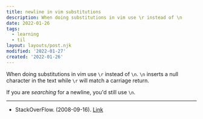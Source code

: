 ```yaml
---
title: newline in vim substitutions
description: When doing substitutions in vim use \r instead of \n
date: 2022-01-26
tags:
  - learning
  - til
layout: layouts/post.njk
modified: '2022-01-27'
created: '2022-01-26'
---
```


When doing substitutions in vim use `\r` instead of `\n`. `\n` inserts a null character in the text while `\r` will match a carriage return.

If you are _searching_ for a newline, you'd still use `\n`.

---

- StackOverFlow. (2008-09-16). [Link](https://stackoverflow.com/questions/71323/how-to-replace-a-character-by-a-newline-in-vim)